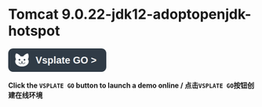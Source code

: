 # Tomcat 9.0.22-jdk12-adoptopenjdk-hotspot

<a href="https://www.vsplate.com/?docker-compose=https://github.com/vsplate/dcenvs/tomcat/9.0.22-jdk12-adoptopenjdk-hotspot"><img alt="VSPLATE GO" src="https://raw.githubusercontent.com/vsplate/images/master/vsgo_btn.png" width="200px"></a>

**Click the `VSPLATE GO` button to launch a demo online / 点击`VSPLATE GO`按钮创建在线环境**